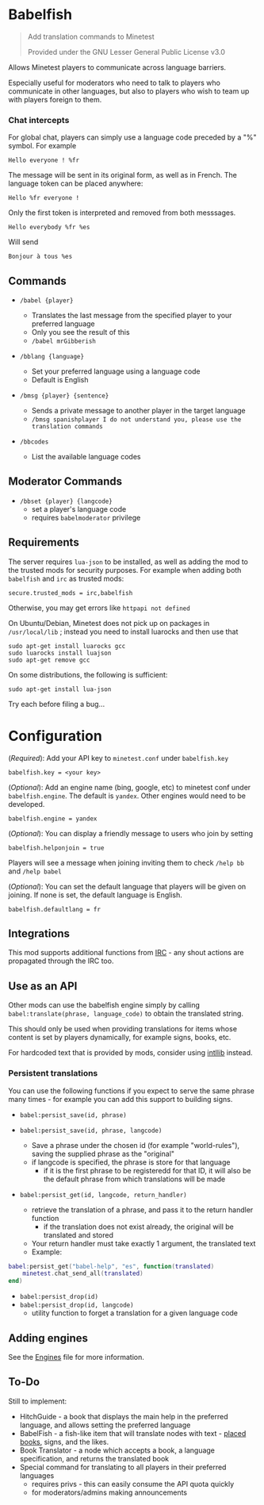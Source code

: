 # Babelfish

> Add translation commands to Minetest
>
> Provided under the GNU Lesser General Public License v3.0

Allows Minetest players to communicate across language barriers.

Especially useful for moderators who need to talk to players who communicate in other languages, but also to players who wish to team up with players foreign to them.

### Chat intercepts

For global chat, players can simply use a language code preceded by a "%" symbol. For example

	Hello everyone ! %fr

The message will be sent in its original form, as well as in French. The language token can be placed anywhere:

	Hello %fr everyone !

Only the first token is interpreted and removed from both messsages.

	Hello everybody %fr %es

Will send

	Bonjour à tous %es


## Commands

* `/babel {player}`
	* Translates the last message from the specified player to your preferred language
	* Only you see the result of this
	* `/babel mrGibberish`

* `/bblang {language}`
	* Set your preferred language using a language code
	* Default is English

* `/bmsg {player} {sentence}`
	* Sends a private message to another player in the target language
	* `/bmsg spanishplayer I do not understand you, please use the translation commands`

* `/bbcodes`
	* List the available language codes

## Moderator Commands

* `/bbset {player} {langcode}`
	* set a player's language code
	* requires `babelmoderator` privilege

## Requirements

The server requires `lua-json` to be installed, as well as adding the mod to the trusted mods for security purposes. For example when adding both `babelfish` and `irc` as trusted mods:

	secure.trusted_mods = irc,babelfish

Otherwise, you may get errors like `httpapi not defined`

On Ubuntu/Debian, Minetest does not pick up on packages in `/usr/local/lib` ; instead you need to install luarocks and then use that

	sudo apt-get install luarocks gcc
	sudo luarocks install luajson
	sudo apt-get remove gcc

On some distributions, the following is sufficient:

	sudo apt-get install lua-json

Try each before filing a bug...

# Configuration

(*Required*): Add your API key to `minetest.conf` under `babelfish.key`

	babelfish.key = <your key>

(*Optional*): Add an engine name (bing, google, etc) to minetest conf under `babelfish.engine`. The default is `yandex`. Other engines would need to be developed.

	babelfish.engine = yandex

(*Optional*): You can display a friendly message to users who join by setting

	babelfish.helponjoin = true

Players will see a message when joining inviting them to check `/help bb` and `/help babel`

(*Optional*): You can set the default language that players will be given on joining. If none is set, the default language is English.

	babelfish.defaultlang = fr

## Integrations

This mod supports additional functions from [IRC](https://github.com/minetest-mods/irc) - any shout actions are propagated through the IRC too.

## Use as an API

Other mods can use the babelfish engine simply by calling `babel:translate(phrase, language_code)` to obtain the translated string.

This should only be used when providing translations for items whose content is set by players dynamically, for example signs, books, etc.

For hardcoded text that is provided by mods, consider using [intllib](https://github.com/minetest-mods/intllib) instead.

### Persistent translations

You can use the following functions if you expect to serve the same phrase many times - for example you can add this support to building signs.

* `babel:persist_save(id, phrase)`
* `babel:persist_save(id, phrase, langcode)`
	* Save a phrase under the chosen id (for example "world-rules"), saving the supplied phrase as the "original"
	* if langcode is specified, the phrase is store for that language
		* if it is the first phrase to be registeredd for that ID, it will also be the default phrase from which translations will be made

* `babel:persist_get(id, langcode, return_handler)`
	* retrieve the translation of a phrase, and pass it to the return handler function
		* if the translation does not exist already, the original will be translated and stored
	* Your return handler must take exactly 1 argument, the translated text
	* Example:

```lua
babel:persist_get("babel-help", "es", function(translated)
	minetest.chat_send_all(translated)
end)
```
	
* `babel:persist_drop(id)`
* `babel:persist_drop(id, langcode)`
	* utility function to forget a translation for a given language code

## Adding engines

See the [Engines](Engines.md) file for more information.

## To-Do

Still to implement:

* HitchGuide - a book that displays the main help in the preferred language, and allows setting the preferred language
* BabelFish - a fish-like item that will translate nodes with text - [placed books](https://github.com/taikedz/everamzah-books), signs, and the likes.
* Book Translator - a node which accepts a book, a language specification, and returns the translated book
* Special command for translating to all players in their preferred languages
	* requires privs - this can easily consume the API quota quickly
	* for moderators/admins making announcements
